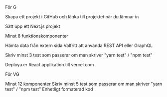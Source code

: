 För G

Skapa ett projekt i GitHub och länka till projektet när du lämnar in

Sätt upp ett Next.js projekt

Minst 8 funktionskomponenter

Hämta data från extern sida
Valfritt att använda REST API eller GraphQL

Skriv minst 3 test som passerar om man skriver "yarn test" / "npm test"

Deploya er React applikation till vercel.com

För VG

Minst 12 komponenter
Skriv minst 5 test som passerar om man skriver "yarn test" / "npm test"
Enhetligt formaterad kod
